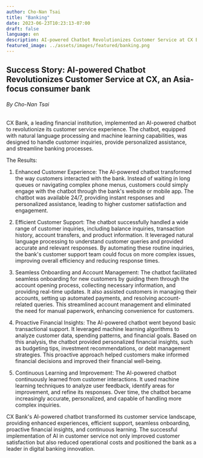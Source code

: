 ```yaml
---
author: Cho-Nan Tsai
title: "Banking"
date: 2023-06-23T10:23:13-07:00
draft: false
language: en
description: AI-powered Chatbot Revolutionizes Customer Service at CX Bank
featured_image: ../assets/images/featured/banking.png
---
```


## Success Story: AI-powered Chatbot Revolutionizes Customer Service at CX, an Asia-focus consumer bank ##
###### _By Cho-Nan Tsai_ ######

CX Bank, a leading financial institution, implemented an AI-powered chatbot to revolutionize its customer service experience. The chatbot, equipped with natural language processing and machine learning capabilities, was designed to handle customer inquiries, provide personalized assistance, and streamline banking processes.

The Results:

1. Enhanced Customer Experience: The AI-powered chatbot transformed the way customers interacted with the bank. Instead of waiting in long queues or navigating complex phone menus, customers could simply engage with the chatbot through the bank's website or mobile app. The chatbot was available 24/7, providing instant responses and personalized assistance, leading to higher customer satisfaction and engagement.

2. Efficient Customer Support: The chatbot successfully handled a wide range of customer inquiries, including balance inquiries, transaction history, account transfers, and product information. It leveraged natural language processing to understand customer queries and provided accurate and relevant responses. By automating these routine inquiries, the bank's customer support team could focus on more complex issues, improving overall efficiency and reducing response times.

3. Seamless Onboarding and Account Management: The chatbot facilitated seamless onboarding for new customers by guiding them through the account opening process, collecting necessary information, and providing real-time updates. It also assisted customers in managing their accounts, setting up automated payments, and resolving account-related queries. This streamlined account management and eliminated the need for manual paperwork, enhancing convenience for customers.

4. Proactive Financial Insights: The AI-powered chatbot went beyond basic transactional support. It leveraged machine learning algorithms to analyze customer data, spending patterns, and financial goals. Based on this analysis, the chatbot provided personalized financial insights, such as budgeting tips, investment recommendations, or debt management strategies. This proactive approach helped customers make informed financial decisions and improved their financial well-being.

5. Continuous Learning and Improvement: The AI-powered chatbot continuously learned from customer interactions. It used machine learning techniques to analyze user feedback, identify areas for improvement, and refine its responses. Over time, the chatbot became increasingly accurate, personalized, and capable of handling more complex inquiries.

CX Bank's AI-powered chatbot transformed its customer service landscape, providing enhanced experiences, efficient support, seamless onboarding, proactive financial insights, and continuous learning. The successful implementation of AI in customer service not only improved customer satisfaction but also reduced operational costs and positioned the bank as a leader in digital banking innovation.

